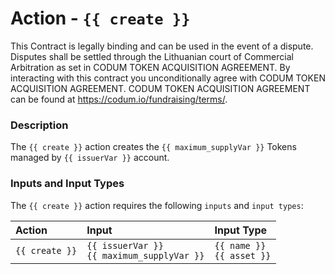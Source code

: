 # Action - `{{ create }}`

This Contract is legally binding and can be used in the event of a dispute.
Disputes shall be settled through the Lithuanian court of Commercial Arbitration as set in CODUM TOKEN ACQUISITION AGREEMENT.
By interacting with this contract you unconditionally agree with CODUM TOKEN ACQUISITION AGREEMENT. 
CODUM TOKEN ACQUISITION AGREEMENT can be found at https://codum.io/fundraising/terms/.

### Description

The `{{ create }}` action creates the `{{ maximum_supplyVar }}` Tokens managed by `{{ issuerVar }}` account. 

### Inputs and Input Types

The `{{ create }}` action requires the following `inputs` and `input types`:

| Action | Input | Input Type |
|:--|:--|:--|
| `{{ create }}` | `{{ issuerVar }}`<br/>`{{ maximum_supplyVar }}` | `{{ name }}`<br/>`{{ asset }}` |
